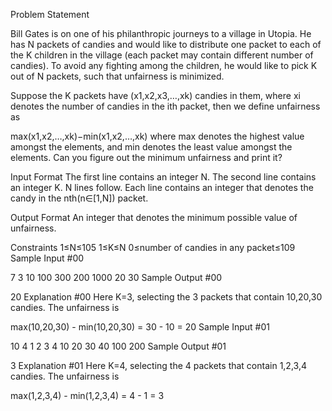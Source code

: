 Problem Statement

Bill Gates is on one of his philanthropic journeys to a village in Utopia. He has N packets of candies and would like to distribute one packet to each of the K children in the village (each packet may contain different number of candies). To avoid any fighting among the children, he would like to pick K out of N packets, such that unfairness is minimized.

Suppose the K packets have (x1,x2,x3,…,xk) candies in them, where xi denotes the number of candies in the ith packet, then we define unfairness as

max(x1,x2,…,xk)−min(x1,x2,…,xk)
where max denotes the highest value amongst the elements, and min denotes the least value amongst the elements. Can you figure out the minimum unfairness and print it?

Input Format 
The first line contains an integer N. 
The second line contains an integer K. N lines follow. Each line contains an integer that denotes the candy in the nth(n∈[1,N]) packet.

Output Format 
An integer that denotes the minimum possible value of unfairness.

Constraints 
1≤N≤105 
1≤K≤N 
0≤number of candies in any packet≤109
Sample Input #00

7
3
10
100
300
200
1000
20
30
Sample Output #00

20
Explanation #00 
Here K=3, selecting the 3 packets that contain 10,20,30 candies. The unfairness is

max(10,20,30) - min(10,20,30) = 30 - 10 = 20
Sample Input #01

10
4
1
2
3
4
10
20
30
40
100
200
Sample Output #01

3
Explanation #01 
Here K=4, selecting the 4 packets that contain 1,2,3,4 candies. The unfairness is

max(1,2,3,4) - min(1,2,3,4) = 4 - 1 = 3
